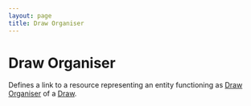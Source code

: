 ```yaml
---
layout: page
title: Draw Organiser
---
```

# Draw Organiser

Defines a link to a resource representing an entity functioning as [Draw Organiser](../concepts/draw-organiser) of a [Draw](../concepts/draw).
